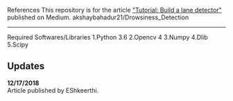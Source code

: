 References
This repository is for the article ["Tutorial: Build a lane detector"](https://towardsdatascience.com/tutorial-build-a-lane-detector-679fd8953132) published on Medium.
akshaybahadur21/Drowsiness_Detection

---
Required Softwares/Libraries
1.Python 3.6
2.Opencv 4
3.Numpy
4.Dlib
5.Scipy

## Updates

**12/17/2018**</br>
Article published by EShkeerthi.
